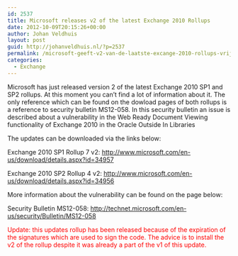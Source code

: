 ```yaml
---
id: 2537
title: Microsoft releases v2 of the latest Exchange 2010 Rollups
date: 2012-10-09T20:15:26+00:00
author: Johan Veldhuis
layout: post
guid: http://johanveldhuis.nl/?p=2537
permalink: /microsoft-geeft-v2-van-de-laatste-excange-2010-rollups-vrij/
categories:
  - Exchange
---
```

Microsoft has just released version 2 of the latest Exchange 2010 SP1 and SP2 rollups. At this moment you can&#8217;t find a lot of information about it. The only reference which can be found on the dowload pages of both rollups is a reference to security bulletin MS12-058. In this security bulletin an issue is described about a vulnerability in the Web Ready Document Viewing functionality of Exchange 2010 in the Oracle Outside In Libraries

The updates can be downloaded via the links below:

Exchange 2010 SP1 Rollup 7 v2: <a href="http://www.microsoft.com/en-us/download/details.aspx?id=34957" target="_blank">http://www.microsoft.com/en-us/download/details.aspx?id=34957</a>

Exchange 2010 SP2 Rollup 4 v2: <a href="http://www.microsoft.com/en-us/download/details.aspx?id=34956" target="_blank">http://www.microsoft.com/en-us/download/details.aspx?id=34956</a>

More information about the vulnerability can be found on the page below:

Security Bulletin MS12-058: <a href="http://technet.microsoft.com/en-us/security/Bulletin/MS12-058" target="_blank">http://technet.microsoft.com/en-us/security/Bulletin/MS12-058</a>

<span style="color: #ff0000;">Update: this updates rollup has been released because of the expiration of the signatures which are used to sign the code. The advice is to install the v2 of the rollup despite it was already a part of the v1 of this update.</span>